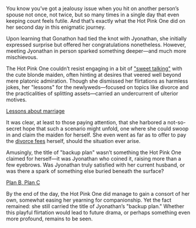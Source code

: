 <!-- title: Plan B -->

You know you’ve got a jealousy issue when you hit on another person’s spouse not once, not twice, but so many times in a single day that even keeping count feels futile. And that’s exactly what the Hot Pink One did on her second day in this enigmatic journey.

Upon learning that Gonathon had tied the knot with Jyonathan, she initially expressed surprise but offered her congratulations nonetheless. However, meeting Jyonathan in person sparked something deeper—and much more mischievous.

The Hot Pink One couldn’t resist engaging in a bit of ["sweet talking"](https://www.youtube.com/live/f8W426vzTb8?feature=shared&t=623) with the cute blonde maiden, often hinting at desires that veered well beyond mere platonic admiration. Though she dismissed her flirtations as harmless jokes, her "lessons" for the newlyweds—focused on topics like divorce and the practicalities of splitting assets—carried an undercurrent of ulterior motives.

[Lessons about marriage](#embed:https://www.youtube.com/live/f8W426vzTb8?t=1774)

It was clear, at least to those paying attention, that she harbored a not-so-secret hope that such a scenario might unfold, one where she could swoop in and claim the maiden for herself. She even went as far as to offer to pay the [divorce fees](https://www.youtube.com/live/f8W426vzTb8?feature=shared&t=6469) herself, should the situation ever arise.

Amusingly, the title of "backup plan" wasn’t something the Hot Pink One claimed for herself—it was Jyonathan who coined it, raising more than a few eyebrows. Was Jyonathan truly satisfied with her current husband, or was there a spark of something else buried beneath the surface?

[Plan B, Plan C](#embed:https://www.youtube.com/live/f8W426vzTb8?feature=shared&t=3231)

By the end of the day, the Hot Pink One did manage to gain a consort of her own, somewhat easing her yearning for companionship. Yet the fact remained: she still carried the title of Jyonathan’s "backup plan." Whether this playful flirtation would lead to future drama, or perhaps something even more profound, remains to be seen.